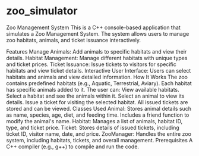 # zoo_simulator
Zoo Management System This is a C++ console-based application that simulates a Zoo Management System. The system allows users to manage zoo habitats, animals, and ticket issuance interactively.

Features Manage Animals: Add animals to specific habitats and view their details. Habitat Management: Manage different habitats with unique types and ticket prices. Ticket Issuance: Issue tickets to visitors for specific habitats and view ticket details. Interactive User Interface: Users can select habitats and animals and view detailed information. How It Works The zoo contains predefined habitats (e.g., Aquatic, Terrestrial, Aviary). Each habitat has specific animals added to it. The user can: View available habitats. Select a habitat and see the animals within it. Select an animal to view its details. Issue a ticket for visiting the selected habitat. All issued tickets are stored and can be viewed. Classes Used Animal: Stores animal details such as name, species, age, diet, and feeding time. Includes a friend function to modify the animal's name. Habitat: Manages a list of animals, habitat ID, type, and ticket price. Ticket: Stores details of issued tickets, including ticket ID, visitor name, date, and price. ZooManager: Handles the entire zoo system, including habitats, tickets, and overall management. Prerequisites A C++ compiler (e.g., g++) to compile and run the code. 


